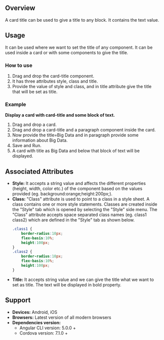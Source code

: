 ## Overview
A card title can be used to give a title to any block. It contains the text value.
## Usage
It can be used where we want to set the title of any component. It can be used inside a card or with some components to give the title.
### How to use
1. Drag and drop the card-title component.
2. It has three attributes style, class and title.
3. Provide the value of style and class, and in title attribute give the title that will be set as title.

### Example
**Display a card with card-title and some block of text.** 
1. Drag and drop a card.
2. Drag and drop a card-title and a paragraph component inside the card.
3. Now provide the title=Big Data and in paragraph provide some information about Big Data.
4. Save and Run.
5. A card with title as Big Data and below that block of text will be displayed.

## Associated Attributes
- **Style:** It accepts a string value and affects the different properties (height, width, color etc.) of the component based on the values provided (eg. background:orange;height:200px;).
- **Class:** "Class" attribute is used to point to a class in a style sheet. A class contains one or more style statements. Classes are created inside the "Style" tab which is opened by selecting the "Style" side menu. The "Class" attribute accepts space separated class names (eg. class1 class2) which are defined in the "Style" tab as shown below.
    ```css
    .class1 {
        border-radius:10px;
        flex-basis:10%;
        height:100px;
    }
    .class2 {
        border-radius:10px;
        flex-basis:10%;
        height:100px;
    }
    ```
- **Title:** It accepts string value and we can give the title what we want to set as title. The text will be displayed in bold property. 
## Support
- **Devices:** Android, iOS
- **Browsers:**  Latest version of all modern browsers
- **Dependencies version:** 
    - Angular CLI version: 5.0.0 + 
    - Cordova version: 7.1.0 + 
